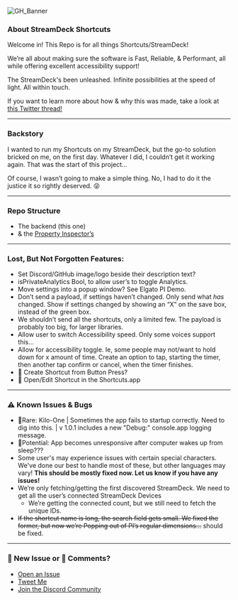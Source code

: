 ![GH_Banner](https://user-images.githubusercontent.com/44782976/144744255-caae0988-d019-40dd-8264-3b544b97d733.png)

### About StreamDeck Shortcuts
Welcome in! This Repo is for all things Shortcuts/StreamDeck!

We’re all about making sure the software is Fast, Reliable, & Performant, all while offering excellent accessibility support!

The StreamDeck's been unleashed. Infinite possibilities at the speed of light. All within touch.

If you want to learn more about how & why this was made, take a look at [this Twitter thread!](https://twitter.com/sentinelite/status/1477716577533325312?s=21)

---

### Backstory
I wanted to run my Shortcuts on my StreamDeck, but the go-to solution bricked on me, on the first day. Whatever I did, I couldn’t get it working again. That was the start of this project…

Of course, I wasn’t going to make a simple thing. No, I had to do it the justice it so rightly deserved. 😝

---

### Repo Structure
- The backend (this one)
- & the [Property Inspector’s](https://github.com/SENTINELITE/StreamDeck-Shortcuts-PropertyInspector)

---

### Lost, But Not Forgotten Features:
- Set Discord/GitHub image/logo beside their description text?
- isPrivateAnalytics Bool, to allow user’s to toggle Analytics.
- Move settings into a popup window? See Elgato PI Demo.
- Don’t send a payload, if settings haven’t changed. Only send what *has* changed. Show if settings changed by showing an “X” on the save box, instead of the green box.
- We shouldn’t send all the shortcuts, only a limited few. The payload is probably too big, for larger libraries.
- Allow user to switch Accessibility speed. Only some voices support this…
- Allow for accessibility toggle. Ie, some people may not/want to hold down for x amount of time. Create an option to tap, starting the timer, then another tap confirm or cancel, when the timer finishes.
- 🚀 Create Shortcut from Button Press?
- 🚀 Open/Edit Shortcut in the Shortcuts.app

---

### ⚠️ Known Issues & Bugs
- 🐞Rare: Kilo-One | Sometimes the app fails to startup correctly. Need to dig into this. | v 1.0.1 includes a new "Debug:" console.app logging message.
- 🐞Potential: App becomes unresponsive after computer wakes up from sleep???
- Some user's may experience issues with certain special characters. We've done our best to handle most of these, but other languages may vary! **This should be mostly fixed now. Let us know if you have any issues!**
- We’re only fetching/getting the first discovered StreamDeck. We need to get all the user’s connected StreamDeck Devices
	- We’re getting the connected count, but we still need to fetch the unique IDs.
- ~~If the shortcut name is long, the search field gets small. We fixed the former, but now we’re Popping out of PI’s regular dimensions…~~ should be fixed.

---

### 🐞 New Issue or 💬 Comments?
- [Open an Issue](https://github.com/SENTINELITE/StreamDeck-Shortcuts/issues/new)
- [Tweet Me](http://sentinelite.com/twitter)
- [Join the Discord Community](https://sentinelite.com/discord)
